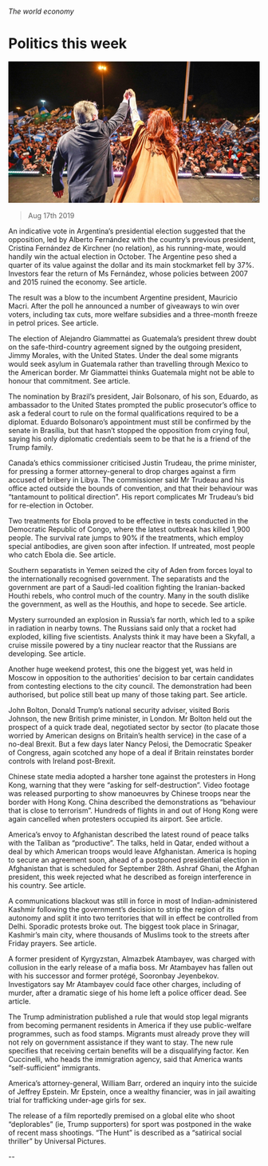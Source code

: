 ###### The world economy

# Politics this week 

![image](images/20190817_WWP001.jpg) 

> Aug 17th 2019 

An indicative vote in Argentina’s presidential election suggested that the opposition, led by Alberto Fernández with the country’s previous president, Cristina Fernández de Kirchner (no relation), as his running-mate, would handily win the actual election in October. The Argentine peso shed a quarter of its value against the dollar and its main stockmarket fell by 37%. Investors fear the return of Ms Fernández, whose policies between 2007 and 2015 ruined the economy. See article. 

The result was a blow to the incumbent Argentine president, Mauricio Macri. After the poll he announced a number of giveaways to win over voters, including tax cuts, more welfare subsidies and a three-month freeze in petrol prices. See article. 

The election of Alejandro Giammattei as Guatemala’s president threw doubt on the safe-third-country agreement signed by the outgoing president, Jimmy Morales, with the United States. Under the deal some migrants would seek asylum in Guatemala rather than travelling through Mexico to the American border. Mr Giammattei thinks Guatemala might not be able to honour that commitment. See article. 

The nomination by Brazil’s president, Jair Bolsonaro, of his son, Eduardo, as ambassador to the United States prompted the public prosecutor’s office to ask a federal court to rule on the formal qualifications required to be a diplomat. Eduardo Bolsonaro’s appointment must still be confirmed by the senate in Brasília, but that hasn’t stopped the opposition from crying foul, saying his only diplomatic credentials seem to be that he is a friend of the Trump family. 

Canada’s ethics commissioner criticised Justin Trudeau, the prime minister, for pressing a former attorney-general to drop charges against a firm accused of bribery in Libya. The commissioner said Mr Trudeau and his office acted outside the bounds of convention, and that their behaviour was “tantamount to political direction”. His report complicates Mr Trudeau’s bid for re-election in October. 

Two treatments for Ebola proved to be effective in tests conducted in the Democratic Republic of Congo, where the latest outbreak has killed 1,900 people. The survival rate jumps to 90% if the treatments, which employ special antibodies, are given soon after infection. If untreated, most people who catch Ebola die. See article. 

Southern separatists in Yemen seized the city of Aden from forces loyal to the internationally recognised government. The separatists and the government are part of a Saudi-led coalition fighting the Iranian-backed Houthi rebels, who control much of the country. Many in the south dislike the government, as well as the Houthis, and hope to secede. See article. 

Mystery surrounded an explosion in Russia’s far north, which led to a spike in radiation in nearby towns. The Russians said only that a rocket had exploded, killing five scientists. Analysts think it may have been a Skyfall, a cruise missile powered by a tiny nuclear reactor that the Russians are developing. See article. 

Another huge weekend protest, this one the biggest yet, was held in Moscow in opposition to the authorities’ decision to bar certain candidates from contesting elections to the city council. The demonstration had been authorised, but police still beat up many of those taking part. See article. 

John Bolton, Donald Trump’s national security adviser, visited Boris Johnson, the new British prime minister, in London. Mr Bolton held out the prospect of a quick trade deal, negotiated sector by sector (to placate those worried by American designs on Britain’s health service) in the case of a no-deal Brexit. But a few days later Nancy Pelosi, the Democratic Speaker of Congress, again scotched any hope of a deal if Britain reinstates border controls with Ireland post-Brexit. 

Chinese state media adopted a harsher tone against the protesters in Hong Kong, warning that they were “asking for self-destruction”. Video footage was released purporting to show manoeuvres by Chinese troops near the border with Hong Kong. China described the demonstrations as “behaviour that is close to terrorism”. Hundreds of flights in and out of Hong Kong were again cancelled when protesters occupied its airport. See article. 

America’s envoy to Afghanistan described the latest round of peace talks with the Taliban as “productive”. The talks, held in Qatar, ended without a deal by which American troops would leave Afghanistan. America is hoping to secure an agreement soon, ahead of a postponed presidential election in Afghanistan that is scheduled for September 28th. Ashraf Ghani, the Afghan president, this week rejected what he described as foreign interference in his country. See article. 

A communications blackout was still in force in most of Indian-administered Kashmir following the government’s decision to strip the region of its autonomy and split it into two territories that will in effect be controlled from Delhi. Sporadic protests broke out. The biggest took place in Srinagar, Kashmir’s main city, where thousands of Muslims took to the streets after Friday prayers. See article. 

A former president of Kyrgyzstan, Almazbek Atambayev, was charged with collusion in the early release of a mafia boss. Mr Atambayev has fallen out with his successor and former protégé, Sooronbay Jeyenbekov. Investigators say Mr Atambayev could face other charges, including of murder, after a dramatic siege of his home left a police officer dead. See article. 

The Trump administration published a rule that would stop legal migrants from becoming permanent residents in America if they use public-welfare programmes, such as food stamps. Migrants must already prove they will not rely on government assistance if they want to stay. The new rule specifies that receiving certain benefits will be a disqualifying factor. Ken Cuccinelli, who heads the immigration agency, said that America wants “self-sufficient” immigrants. 

America’s attorney-general, William Barr, ordered an inquiry into the suicide of Jeffrey Epstein. Mr Epstein, once a wealthy financier, was in jail awaiting trial for trafficking under-age girls for sex. 

The release of a film reportedly premised on a global elite who shoot “deplorables” (ie, Trump supporters) for sport was postponed in the wake of recent mass shootings. “The Hunt” is described as a “satirical social thriller” by Universal Pictures. 

-- 

 